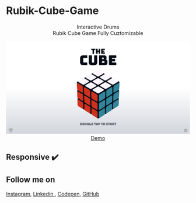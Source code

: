 # Rubik-Cube-Game
<p align="center">
Interactive Drums<br>
Rubik Cube Game Fully Cuztomizable
<br>
<br>        
<a href="https://houssemlachtar.github.io/Rubik-Cube-Game/">
        <img alt="RubikCubeGame.com" src="./img/Thumbnail.jpg" />
    </a>
<br>
<a href="https://houssemlachtar.github.io/Rubik-Cube-Game/">
        Demo
    </a>
</p>


## Responsive ✔️


## Follow me on

[Instagram](https://www.instagram.com/houssem_lachtar/), [Linkedin ](https://www.linkedin.com/in/houssem-lachtar/), [Codepen](https://codepen.io/houssem-lachtar), [GitHub](https://github.com/houssemlachtar)
